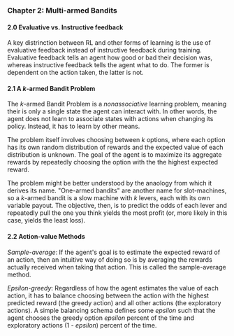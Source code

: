 ### Chapter 2: Multi-armed Bandits

#### 2.0 Evaluative vs. Instructive feedback

A key distrinction between RL and other forms of learning is the use of evaluative feedback instead of instructive feedback during training. Evaluative feedback tells an agent how good or bad their decision was, whereas instructive feedback tells the agent what to do. The former is dependent on the action taken, the latter is not.

#### 2.1 A *k*-armed Bandit Problem

The *k*-armed Bandit Problem is a *nonassociative* learning problem, meaning their is only a single state the agent can interact with. In other words, the agent does not learn to associate states with actions when changing its policy. Instead, it has to learn by other means.

The problem itself involves choosing between *k* options, where each option has its own random distribution of rewards and the expected value of each distribution is unknown. The goal of the agent is to maximize its aggregate rewards by repeatedly choosing the option with the the highest expected reward.

The problem might be better understood by the anaology from which it derives its name. "One-armed bandits" are another name for slot-machines, so a *k*-armed bandit is a slow machine with *k* levers, each with its own variable payout. The objective, then, is to predict the odds of each lever and repeatedly pull the one you think yields the most profit (or, more likely in this case, yields the least loss).

#### 2.2 Action-value Methods

*Sample-average*: If the agent's goal is to estimate the expected reward of an action, then an intuitive way of doing so is by averaging the rewards actually received when taking that action. This is called the sample-average method.

*Epsilon-greedy*: Regardless of how the agent estimates the value of each action, it has to balance choosing between the action with the highest predicted reward (the greedy action) and all other actions (the exploratory actions). A simple balancing schema defines some *epsilon* such that the agent chooses the greedy option *epsilon* percent of the time and exploratory actions (1 - *epsilon*) percent of the time.
